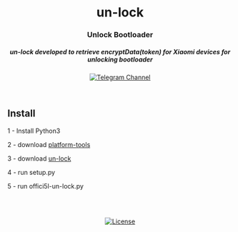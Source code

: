 <div align="center">

# un-lock

### Unlock Bootloader

##### un-lock developed to retrieve encryptData(token) for Xiaomi devices for unlocking bootloader

[![Telegram Channel](https://img.shields.io/badge/-telegram-red?color=white&logo=telegram&logoColor=blue)](https://t.me/Offici5l_Channel)

</div>

<br>

## Install

1 - Install Python3

2 - download [platform-tools](https://developer.android.com/tools/releases/platform-tools) 

3 - download [un-lock](https://github.com/offici5l/un-lock/archive/refs/tags/1.zip) 

4 - run setup.py

5 - run offici5l-un-lock.py


<br>
<br>

<div align="center">

[![License](https://img.shields.io/badge/License-Apache_2.0-blue.svg)](./LICENSE)